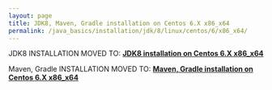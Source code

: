 ```yaml
---
layout: page
title: JDK8, Maven, Gradle installation on Centos 6.X x86_x64
permalink: /java_basics/installation/jdk/8/linux/centos/6/x86_x64/
---
```


JDK8 INSTALLATION MOVED TO: <strong><a href="/install/jdk/8/linux/centos/6/x64/">JDK8 installation on Centos 6.X x86_x64</a></strong>

Maven, Gradle INSTALLATION MOVED TO: <strong><a href="/install/assembly-tools/linux/centos/6/x64/">Maven, Gradle installation on Centos 6.X x86_x64</a></strong>
